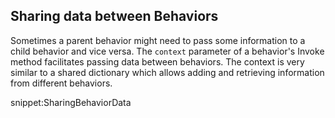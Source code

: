 
## Sharing data between Behaviors

Sometimes a parent behavior might need to pass some information to a child behavior and vice versa. The `context` parameter of a behavior's Invoke method facilitates passing data between behaviors. The context is very similar to a shared dictionary which allows adding and retrieving information from different behaviors.

snippet:SharingBehaviorData